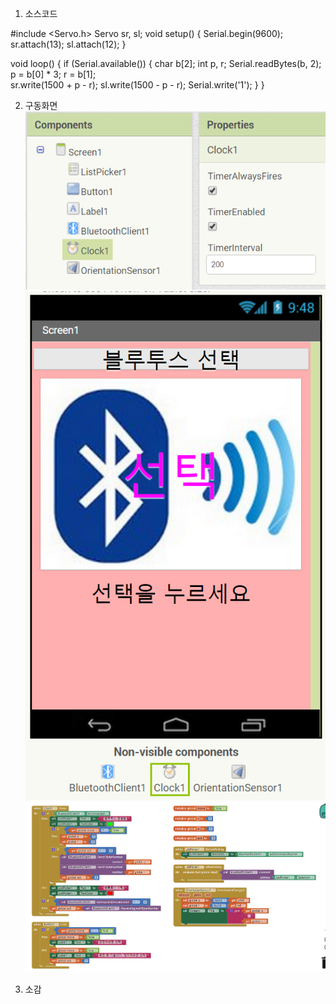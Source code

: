 1. 소스코드

#include <Servo.h>
Servo sr, sl;
void setup() {
  Serial.begin(9600);
  sr.attach(13); sl.attach(12);
}

void loop() {
  if (Serial.available()) {
    char b[2];
    int p, r;
    Serial.readBytes(b, 2);
    p = b[0] * 3; 
    r = b[1];       
    sr.write(1500 + p - r);
    sl.write(1500 - p - r);
    Serial.write('1');
  }
}


2. 구동화면
![1](/Source/1.png)
![1](/Source/2.png)
![1](/Source/3.png)


3. 소감
